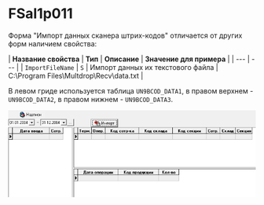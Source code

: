 # FSal1p011

  
Форма "Импорт данных сканера штрих-кодов"  отличается от других форм наличием свойства:

| **Название свойства** | **Тип** | **Описание** | **Значение для примера** |
| --- | --- |
| `ImportFileName` | `S` | Импорт данных их текстового файла | C:\Program Files\Multdrop\Recv\data.txt |

В левом гриде используется таблица `UN9BCOD_DATA1`, в правом верхнем - `UN9BCOD_DATA2`, в  правом нижнем - `UN9BCOD_DATA3`.

![](../../../.gitbook/assets/fsal1p11.jpg)

